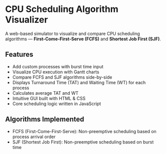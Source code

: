 # CPU Scheduling Algorithm Visualizer

A web-based simulator to visualize and compare CPU scheduling algorithms — **First-Come-First-Serve (FCFS)** and **Shortest Job First (SJF)**.

## Features

- Add custom processes with burst time input
- Visualize CPU execution with Gantt charts
- Compare FCFS and SJF algorithms side-by-side
- Displays Turnaround Time (TAT) and Waiting Time (WT) for each process
- Calculates average TAT and WT
- Intuitive GUI built with HTML & CSS
- Core scheduling logic written in JavaScript

## Algorithms Implemented

- FCFS (First-Come-First-Serve): Non-preemptive scheduling based on process arrival order 
- SJF (Shortest Job First): Non-preemptive scheduling based on burst time
